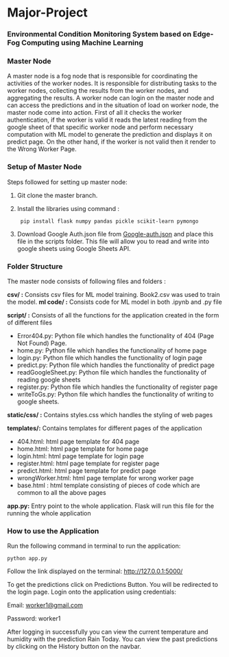 # Major-Project

### Environmental Condition Monitoring System based on Edge-Fog Computing using Machine Learning



### Master Node
A master node is a fog node that is responsible for coordinating the activities of the worker nodes. It is responsible for distributing tasks to the worker nodes, collecting the results from the worker nodes, and aggregating the results. A worker node can login on the master node and can access the predictions and in the situation of load on worker node, the master node come into action. First of all it checks the worker authentication, if the worker is valid it reads the latest reading from the google sheet of that specific worker node and perform necessary computation with ML model to generate the prediction and displays it on predict page. On the other hand, if the worker is not valid then it render to the Wrong Worker Page.
### Setup of Master Node
Steps followed for setting up master node:
1. Git clone the master branch.
2. Install the libraries using command : 

		pip install flask numpy pandas pickle scikit-learn pymongo

3. Download Google Auth.json file from [Google-auth.json](https://drive.google.com/file/d/1HkV1gi5XPWU2rzTopRKkmC2RtRE8gvyL/view?usp=sharing "Google-auth.json") and place this file in the scripts folder. This file will allow you to read and write into google sheets using Google Sheets API.



### Folder Structure

The master node consists of following files and folders : 

**csv/ :** Consists csv files for ML model training.  Book2.csv was used to train the model.
**ml code/ :**
Consists code for ML model in both .ipynb and .py file

**script/ :** 
Consists of all the functions for the application created in the form of different files
- Error404.py:  Python file which handles the functionality of 404 (Page Not Found) Page.
- home.py: Python file which handles the functionality of home page
- login.py: Python file which handles the functionality of login page
- predict.py: Python file which handles the functionality of predict page
- readGoogleSheet.py: Python file which handles the functionality of reading google sheets
- register.py: Python file which handles the functionality of register page
- writeToGs.py: Python file which handles the functionality of writing to google sheets.

**static/css/ :** 
Contains styles.css which handles the styling of web pages

**templates/:** 
Contains templates for different pages of the application

- 404.html: html page template for 404 page
- home.html: html page template for home page
- login.html: html page template for login page
- register.html: html page template for register page
- predict.html: html page template for predict page
- wrongWorker.html: html page template for wrong worker page
- base.html : html template consisting of pieces of code which are common to all the above pages

**app.py:**  Entry point to the whole application. Flask will run this file for the running the whole application



###  How to use the Application

Run the following command in terminal to run the application: 

	python app.py
		
Follow the link displayed on the terminal:
http://127.0.0.1:5000/

To get the predictions click on Predictions Button. You will be redirected to the login page. Login onto the application using credentials: 

Email: worker1@gmail.com

Password: worker1

After logging in successfully you can view the current temperature and humidity with the prediction Rain Today.
You can view the past predictions by clicking on the History button on the navbar.
